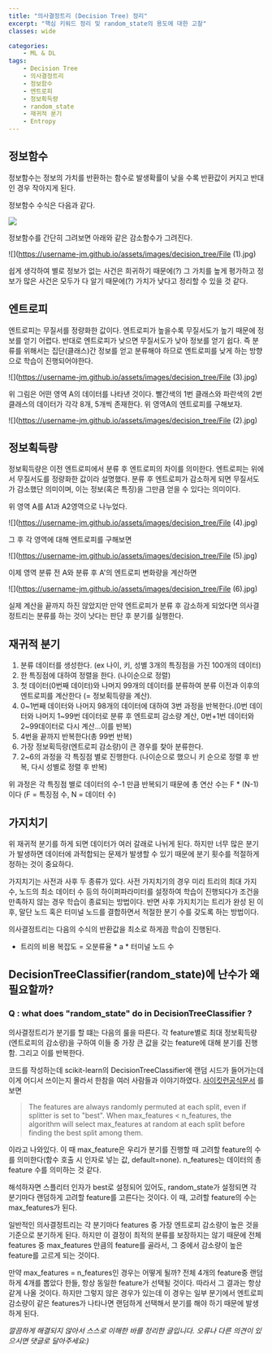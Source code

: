 ```yaml
---
title: "의사결정트리 (Decision Tree) 정리"
excerpt: "핵심 키워드 정리 및 random_state의 용도에 대한 고찰"
classes: wide

categories:
    - ML & DL
tags:
    - Decision Tree
    - 의사결정트리
    - 정보함수
    - 엔트로피
    - 정보획득량
    - random_state
    - 재귀적 분기
    - Entropy
---
```


## 정보함수

정보함수는 정보의 가치를 반환하는 함수로 발생확률이 낮을 수록 반환값이 커지고 반대인 경우 작아지게 된다.

정보함수 수식은 다음과 같다.

![](https://username-jm.github.io/assets/images/decision_tree/File.jpg)

정보함수를 간단히 그려보면 아래와 같은 감소함수가 그려진다.

![](https://username-jm.github.io/assets/images/decision_tree/File (1).jpg)

쉽게 생각하여 별로 정보가 없는 사건은 희귀하기 때문에(?) 그 가치를 높게 평가하고 정보가 많은 사건은 모두가 다 알기 때문에(?) 가치가 낮다고 정리할 수 있을 것 같다. 




## 엔트로피

엔트로피는 무질서를 정량화한 값이다. 엔트로피가 높을수록 무질서도가 높기 때문에 정보를 얻기 어렵다. 반대로 엔트로피가 낮으면 무질서도가 낮아 정보를 얻기 쉽다. 즉 분류를 위해서는 집단(클래스)간 정보를 얻고 분류해야 하므로 엔트로피를 낮게 하는 방향으로 학습이 진행되어야한다. 

![](https://username-jm.github.io/assets/images/decision_tree/File (3).jpg)

위 그림은 어떤 영역 A의 데이터를 나타낸 것이다. 빨간색의 1번 클래스와 파란색의 2번 클래스의 데이터가 각각 8개, 5개씩 존재한다. 위 영역A의 엔트로피를 구해보자.

![](https://username-jm.github.io/assets/images/decision_tree/File (2).jpg)



## 정보획득량

정보획득량은 이전 엔트로피에서 분류 후 엔트로피의 차이를 의미한다. 엔트로피는 위에서 무질서도를 정량화한 값이라 설명했다. 분류 후 엔트로피가 감소하게 되면 무질서도가 감소했단 의미이며, 이는 정보(혹은 특징)을 그만큼 얻을 수 있다는 의미이다. 

위 영역 A를 A1과 A2영역으로 나누었다.

![](https://username-jm.github.io/assets/images/decision_tree/File (4).jpg)

그 후 각 영역에 대해 엔트로피를 구해보면

![](https://username-jm.github.io/assets/images/decision_tree/File (5).jpg)


이제 영역 분류 전 A와 분류 후 A'의 엔트로피 변화량을 계산하면

![](https://username-jm.github.io/assets/images/decision_tree/File (6).jpg)

실제 계산을 끝까지 하진 않았지만 만약 엔트로피가 분류 후 감소하게 되었다면 의사결정트리는 분류를 하는 것이 낫다는 판단 후 분기를 실행한다. 



## 재귀적 분기

1. 분류 데이터를 생성한다. (ex 나이, 키, 성별 3개의 특징점을 가진 100개의 데이터)
2. 한 특징점에 대하여 정렬을 한다. (나이순으로 정렬)
3. 첫 데이터(0번째 데이터)와 나머지 99개의 데이터를 분류하여 분류 이전과 이후의 엔트로피를 계산한다 (= 정보획득량을 계산).
4. 0~1번째 데이터와 나머지 98개의 데이터에 대하여 3번 과정을 반복한다.(0번 데이터와 나머지 1~99번 데이터로 분류 후 엔트로피 감소량 계산, 0번+1번 데이터와 2~99데이터로 다시 계산...이를 반복)
5. 4번을 끝까지 반복한다(총 99번 반복)
6. 가장 정보획득량(엔트로피 감소량)이 큰 경우를 찾아 분류한다.
7. 2~6의 과정을 각 특징점 별로 진행한다. (나이순으로 했으니 키 순으로 정렬 후 반복, 다시 성별로 정렬 후 반복)

위 과정은 각 특징점 별로 데이터의 수-1 만큼 반복되기 때문에 총 연산 수는 F * (N-1)이다 (F = 특징점 수, N = 데이터 수)



## 가지치기

위 재귀적 분기를 하게 되면 데이터가 여러 갈래로 나뉘게 된다. 하지만 너무 많은 분기가 발생하면 데이터에 과적합되는 문제가 발생할 수 있기 때문에 분기 횟수를 적절하게 정하는 것이 중요하다.

가지치기는 사전과 사후 두 종류가 있다. 사전 가지치기의 경우 미리 트리의 최대 가지 수, 노드의 최소 데이터 수 등의 하이퍼파라미터를 설정하여 학습이 진행되다가 조건을 만족하지 않는 경우 학습이 종료되는 방법이다. 반면 사후 가지치기는 트리가 완성 된 이후, 말단 노드 혹은 터미널 노드를 결합하면서 적절한 분기 수를 갖도록 하는 방법이다.

의사결정트리는 다음의 수식의 반환값을 최소로 하게끔 학습이 진행된다.
- 트리의 비용 복잡도 = 오분류율 * a * 터미널 노드 수



## DecisionTreeClassifier(random_state)에 난수가 왜 필요할까?
### Q : what does "random_state" do in DecisionTreeClassifier ?

의사결정트리가 분기를 할 떄는 다음의 룰을 따른다.
각 feature별로 최대 정보획득량(엔트로피의 감소량)을 구하여 이들 중 가장 큰 값을 갖는 feature에 대해 분기를 진행함. 그리고 이를 반복한다.

코드를 작성하는데 scikit-learn의 DecisionTreeClassifier에 랜덤 시드가 들어가는데 이게 어디서 쓰이는지 몰라서 한참을 여러 사람들과 이야기하였다.
[사이킷런공식문서](https://scikit-learn.org/stable/modules/generated/sklearn.tree.DecisionTreeClassifier.html) 를 보면

> The features are always randomly permuted at each split, even if splitter is set to "best". When max_features < n_features, the algorithm will select max_features at random at each split before finding the best split among them.

이라고 나와있다. 
이 때 max_feature은 우리가 분기를 진행할 때 고려할 feature의 수를 의미한다(함수 호출 시 인자로 넣는 값, default=none). n_features는 데이터의 총 feature 수를 의미하는 것 같다.

해석하자면 스플리터 인자가 best로 설정되어 있어도, random_state가 설정되면 각 분기마다 랜덤하게 고려할 feature를 고른다는 것이다. 이 때, 고려할 feature의 수는 max_features가 된다.

일반적인 의사결정트리는 각 분기마다 features 중 가장 엔트로피 감소량이 높은 것을 기준으로 분기하게 된다. 하지만 이 결정이 최적의 분류를 보장하지는 않기 때문에 전체 features 중 max_features 만큼의 feature를 골라서, 그 중에서 감소량이 높은 feature를 고르게 되는 것이다. 

만약 max_features = n_features인 경우는 어떻게 될까? 전체 4개의 feature중 랜덤하게 4개를 뽑았다 한들, 항상 동일한 feature가 선택될 것이다. 따라서 그 결과는 항상 같게 나올 것이다. 하지만 그렇지 않은 경우가 있는데 이 경우는 일부 분기에서 엔트로피 감소량이 같은 features가 나타나면 랜덤하게 선택해서 분기를 해야 하기 때문에 발생하게 된다.

*깔끔하게 해결되지 않아서 스스로 이해한 바를 정리한 글입니다. 오류나 다른 의견이 있으시면 댓글로 달아주세요:)*
